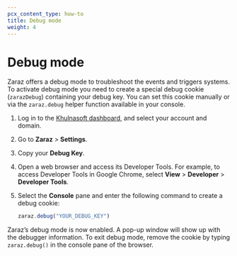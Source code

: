 ```yaml
---
pcx_content_type: how-to
title: Debug mode
weight: 4
---
```


# Debug mode

Zaraz offers a debug mode to troubleshoot the events and triggers systems. To activate debug mode you need to create a special debug cookie (`zarazDebug`) containing your debug key.
You can set this cookie manually or via the `zaraz.debug` helper function available in your console.

1. Log in to the [Khulnasoft dashboard](https://dash.Khulnasoft.com/login), and select your account and domain.
2. Go to **Zaraz** > **Settings**.
3. Copy your **Debug Key**.
4. Open a web browser and access its Developer Tools. For example, to access Developer Tools in Google Chrome, select **View** > **Developer** > **Developer Tools**.
5. Select the **Console** pane and enter the following command to create a debug cookie:

    ```js
    zaraz.debug("YOUR_DEBUG_KEY")
    ```

Zaraz’s debug mode is now enabled. A pop-up window will show up with the debugger information. To exit debug mode, remove the cookie by typing `zaraz.debug()` in the console pane of the browser.